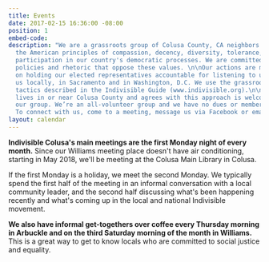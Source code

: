 ```yaml
---
title: Events
date: 2017-02-15 16:36:00 -08:00
position: 1
embed-code: 
description: "We are a grassroots group of Colusa County, CA neighbors who embrace
  the American principles of compassion, decency, diversity, tolerance, equality and
  participation in our country's democratic processes. We are committed to countering
  policies and rhetoric that oppose these values. \n\nOur actions are mostly focused
  on holding our elected representatives accountable for listening to us and representing
  us locally, in Sacramento and in Washington, D.C. We use the grassroots advocacy
  tactics described in the Indivisible Guide (www.indivisible.org).\n\nEveryone who
  lives in or near Colusa County and agrees with this approach is welcome to join
  our group. We’re an all-volunteer group and we have no dues or membership obligations.
  To connect with us, come to a meeting, message us via Facebook or email us at indivisiblecolusa@gmail.com."
layout: calendar
---
```


**Indivisible Colusa's main meetings are the first Monday night of every month.** Since our Williams meeting place doesn't have air conditioning, starting in May 2018, we'll be meeting at the Colusa Main Library in Colusa. 

If the first Monday is a holiday, we meet the second Monday. We typically spend the first half of the meeting in an informal conversation with a local community leader, and the second half discussing what's been happening recently and what's coming up in the local and national Indivisible movement. 

**We also have informal get-togethers over coffee every Thursday morning in Arbuckle and on the third Saturday morning of the month in Williams.** This is a great way to get to know locals who are committed to social justice and equality. 